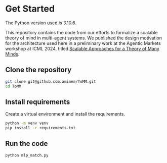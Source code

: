 # Get Started

The Python version used is 3.10.6.

This repository contains the code from our efforts to formalize a scalable theory of mind in multi-agent systems. We published the design motivation for the architecture used here in a preliminary work at the Agentic Markets workshop at ICML 2024, titled [Scalable Approaches for a Theory of Many Minds](https://openreview.net/forum?id=P0oG5gDh6T).

## Clone the repository

```bash
git clone git@github.com:amimem/ToMM.git
cd ToMM
```

## Install requirements

Create a virtual environment and install the requirements.

```bash
python -m venv venv
pip install -r requirements.txt
```

## Run the code

```bash
python mlp_match.py
```
